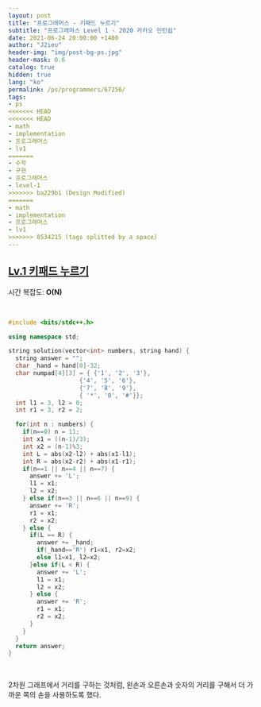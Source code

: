 ```yaml
---
layout: post
title: "프로그래머스 - 키패드 누르기"
subtitle: "프로그래머스 Level 1 - 2020 카카오 인턴쉽"
date: 2021-06-24 20:00:00 +1400
author: "J2ieu"
header-img: "img/post-bg-ps.jpg"
header-mask: 0.6
catalog: true
hidden: true
lang: "ko"
permalink: /ps/programmers/67256/
tags:
- ps
<<<<<<< HEAD
<<<<<<< HEAD
- math
- implementation
- 프로그래머스  
- lv1
=======
- 수학
- 구현
- 프로그래머스  
- level-1
>>>>>>> ba229b1 (Design Modified)
=======
- math
- implementation
- 프로그래머스  
- lv1
>>>>>>> 8534215 (tags splitted by a space)
---
```


## [Lv.1 키패드 누르기](https://programmers.co.kr/learn/courses/30/lessons/67256)

시간 복잡도: **O(N)**

<br> 

```cpp
#include <bits/stdc++.h>

using namespace std;

string solution(vector<int> numbers, string hand) {
  string answer = "";
  char _hand = hand[0]-32;
  char numpad[4][3] = { {'1', '2', '3'}, 
                    {'4', '5', '6'}, 
                    {'7', '8', '9'},
                    { '*', '0', '#'}};  
  int l1 = 3, l2 = 0;
  int r1 = 3, r2 = 2;

  for(int n : numbers) {
    if(n==0) n = 11;
    int x1 = ((n-1)/3);
    int x2 = (n-1)%3; 
    int L = abs(x2-l2) + abs(x1-l1);
    int R = abs(x2-r2) + abs(x1-r1);
    if(n==1 || n==4 || n==7) {
      answer += 'L';
      l1 = x1;
      l2 = x2;
    } else if(n==3 || n==6 || n==9) {
      answer += 'R';
      r1 = x1;
      r2 = x2;
    } else { 
      if(L == R) {
        answer += _hand;
        if(_hand=='R') r1=x1, r2=x2;
        else l1=x1, l2=x2;
      }else if(L < R) {
        answer += 'L';
        l1 = x1;
        l2 = x2;
      } else {
        answer += 'R';
        r1 = x1;
        r2 = x2;
      }
    }
  }
  return answer;
}
```

<br>

2차원 그래프에서 거리를 구하는 것처럼, 왼손과 오른손과 숫자의 거리를 구해서 더 가까운 쪽의 손을 사용하도록 했다.